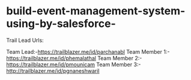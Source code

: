 # build-event-management-system-using-by-salesforce-

Trail Lead Urls:

Team Lead:-https://trailblazer.me/id/parchanabl
Team Member 1:-https://trailblazer.me/id/phemalathal
Team Member 2:-https://trailblazer.me/id/pmounicam
Team Member 3:-http://trailblazer.me/id/pgnaneshwaril
